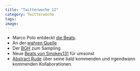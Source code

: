 ```yaml
---
title: "Twitterwoche 12"
category: Twitterwoche
tags: 
image: 
---
```


* Marco Polo entdeckt [die Beats](http://www.cratekings.com/marco-polo-makes-a-beat-w-vinyl-mpc-software-synths/).
* An der [wahren Quelle](http://thimk.wordpress.com/2010/03/25/the-source-september-1990-issue-featuring-krs-one/)
* Der [BGH](http://juris.bundesgerichtshof.de/cgi-bin/rechtsprechung/document.py?Gericht=bgh&Art=en&Datum=2008-11&nr=45952&linked=pm&Blank=1) zum Sampling
* Neue [Beats von Smokey131](http://blogs.myspace.com/index.cfm?fuseaction=blog.view&friendId=60480253&blogId=531661474) für umsonst
* [Abstract Rude](http://blogs.myspace.com/index.cfm?fuseaction=blog.view&friendId=5802409&blogId=531735117) über seine bald kommenden und irgendwann kommenden Kollaborationen.

  

